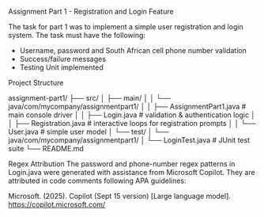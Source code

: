 Assignment Part 1 - Registration and Login Feature


The task for part 1 was to implement a simple user registration and login system. The task must have the following: 
- Username, password and South African cell phone number validation
- Success/failure messages 
- Testing Unit implemented



Project Structure 

assignment-part1/
├── src/
│   ├── main/
│   │   └── java/com/mycompany/assignmentpart1/
│   │       ├── AssignmentPart1.java    # main console driver
│   │       ├── Login.java              # validation & authentication logic
│   │       ├── Registration.java       # interactive loops for registration prompts
│   │       └── User.java               # simple user model
│   └── test/
│       └── java/com/mycompany/assignmentpart1/
│           └── LoginTest.java          # JUnit test suite
└── README.md


Regex Attribution
The password and phone-number regex patterns in Login.java were generated with assistance from Microsoft Copilot. They are attributed in code comments following APA guidelines:

Microsoft. (2025). Copilot (Sept 15 version) [Large language model]. https://copilot.microsoft.com/
